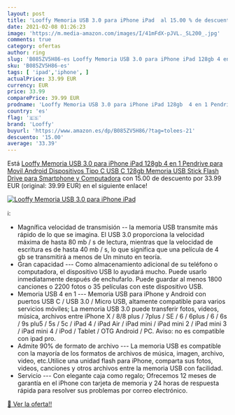 ```yaml
---
layout: post
title: 'Looffy Memoria USB 3.0 para iPhone iPad  al 15.00 % de descuento'
date: 2021-02-08 01:26:23
image: 'https://m.media-amazon.com/images/I/41mFdX-pJVL._SL200_.jpg'
comments: true
category: ofertas
author: ring
slug: 'B085ZV5H86-es Looffy Memoria USB 3.0 para iPhone iPad 128gb 4 en 1...'
sku: 'B085ZV5H86-es'
tags: [ 'ipad','iphone', ]
actualPrice: 33.99 EUR
currency: EUR
price: 33.99
comparePrice: 39.99 EUR
prodname: 'Looffy Memoria USB 3.0 para iPhone iPad 128gb  4 en 1 Pendrive para Movil Android  Dispositivos Tipo C USB C 128gb  Memoria USB Stick Flash Drive para Smartphone y Computadora'
country: 'es'
flag: '🇪🇸'
brand: 'Looffy'
buyurl: 'https://www.amazon.es/dp/B085ZV5H86/?tag=tolees-21'
descuento: '15.00'
average: '33.39'
---
```


Está [Looffy Memoria USB 3.0 para iPhone iPad 128gb  4 en 1 Pendrive para Movil Android  Dispositivos Tipo C USB C 128gb  Memoria USB Stick Flash Drive para Smartphone y Computadora](https://www.amazon.es/dp/B085ZV5H86/?tag=tolees-21) con 15.00 de descuento por 33.99 EUR (original: 39.99 EUR) en el siguiente enlace!

[![Looffy Memoria USB 3.0 para iPhone iPad ](https://m.media-amazon.com/images/I/41mFdX-pJVL._SL200_.jpg)](https://www.amazon.es/dp/B085ZV5H86/?tag=tolees-21)

ℹ️:

- Magnífica velocidad de transmisión -- la memoria USB transmite más rápido de lo que se imagina. El USB 3.0 proporciona la velocidad máxima de hasta 80 mb / s de lectura, mientras que la velocidad de escritura es de hasta 40 mb / s, lo que significa que una película de 4 gb se transmitirá a menos de Un minuto en teoría.
- Gran capacidad --- Como almacenamiento adicional de su teléfono o computadora, el dispositivo USB lo ayudará mucho. Puede usarlo inmediatamente después de enchufarlo. Puede guardar al menos 1800 canciones o 2200 fotos o 35 películas con este dispositivo USB.
- Memoria USB 4 en 1 --- Memoria USB para iPhone y Android con puertos USB C / USB 3.0 / Micro USB, altamente compatible para varios servicios móviles; La memoria USB 3.0 puede transferir fotos, videos, música, archivos entre iPhone X / 8/8 plus / 7plus / SE / 6 / 6plus / 6 / 6s / 9s plu5 / 5s / 5c / iPad 4 / iPad Air / iPad mini / iPad mini 2 / iPad mini 3 / iPad mini 4 / iPod / Tablet / OTG Android / PC. Aviso: no es compatible con ipad pro.
- Admite 90% de formato de archivo --- La memoria USB es compatible con la mayoría de los formatos de archivos de música, imagen, archivo, video, etc.Utilice una unidad flash para iPhone, comparta sus fotos, videos, canciones y otros archivos entre la memoria USB con facilidad.
- Servicio --- Con elegante caja como regalo; Ofrecemos 12 meses de garantía en el iPhone con tarjeta de memoria y 24 horas de respuesta rápida para resolver sus problemas por correo electrónico.

[🛒 Ver la oferta!!](https://www.amazon.es/dp/B085ZV5H86/?tag=tolees-21)
